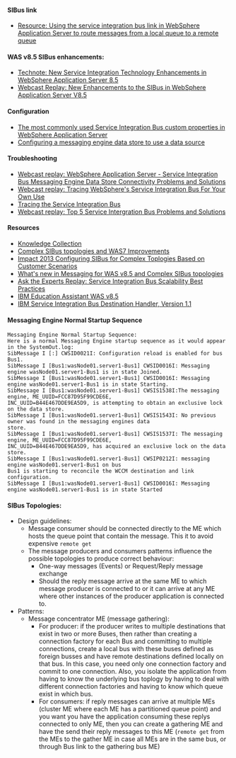 #### SIBus link
* [Resource: Using the service integration bus link in WebSphere Application Server to route messages from a local queue to a remote queue](http://www.ibm.com/developerworks/websphere/techjournal/1201_manickam/1201_manickam.html)

#### WAS v8.5 SIBus enhancements:
* [Technote: New Service Integration Technology Enhancements in WebSphere Application Server 8.5](http://www-01.ibm.com/support/docview.wss?uid=swg21621677)
* [Webcast Replay: New Enhancements to the SIBus in WebSphere Application Server V8.5](http://www-01.ibm.com/support/docview.wss?uid=swg27039490)

#### Configuration
* [The most commonly used Service Integration Bus custom properties in WebSphere Application Server](https://www.ibm.com/developerworks/community/blogs/aimsupport/entry/commonly_used_service_integration_bus_custom_properties_in_websphere_application_server?lang=en)
* [Configuring a messaging engine data store to use a data source](https://www-01.ibm.com/support/knowledgecenter/SSEQTP_8.5.5/com.ibm.websphere.base.doc/ae/tjm0045_.html?cp=SSEQTP_8.5.5%2F1-8-2-32-1-0-8-4-0)

#### Troubleshooting
* [Webcast replay: WebSphere Application Server - Service Integration Bus Messaging Engine Data Store Connectivity Problems and Solutions](http://www-01.ibm.com/support/docview.wss?uid=swg27020333)
* [Webcast replay: Tracing WebSphere's Service Integration Bus For Your Own Use](http://www-01.ibm.com/support/docview.wss?uid=swg27044129)
* [Tracing the Service Integration Bus](http://www-01.ibm.com/support/docview.wss?uid=swg21266767)
* [Webcast replay: Top 5 Service Intergration Bus Problems and Solutions](http://www-01.ibm.com/support/docview.wss?uid=swg27043741)

#### Resources
* [Knowledge Collection](http://www-01.ibm.com/support/docview.wss?uid=swg27038103)
* [Complex SIBus topologies and WAS7 Improvements](http://www.slideshare.net/kelapure/sibus-tuning-for-production-websphere-application-server)
* [Impact 2013 Configuring SIBus for Complex Toplogies Based on Customer Scenarios](https://www.ibm.com/developerworks/community/files/basic/anonymous/api/library/cfa136f0-30c1-4177-9901-62c05d900c5f/document/b4139b38-e1c2-4253-8e72-835d5409bde3/media)
* [What's new in Messaging for WAS v8.5 and Complex SIBus topologies](http://www.websphereusergroup.co.uk/wug/files/presentations/37/1152_Configuring_SIBus_for_Complex_Toplogies_Based_on_Customer_Scenarios.ppt.pdf)
* [Ask the Experts Replay: Service Integration Bus Scalability Best Practices](http://www-01.ibm.com/support/docview.wss?uid=swg27021025)
* [IBM Education Assistant WAS v8.5](https://www-01.ibm.com/support/knowledgecenter/websphere_iea/com.ibm.iea.was_v8/was/8.5/Architecture.html)
* [IBM Service Integration Bus Destination Handler, Version 1.1](http://www-01.ibm.com/support/docview.wss?uid=swg24021439)


#### Messaging Engine Normal Startup Sequence
``` 
Messaging Engine Normal Startup Sequence:
Here is a normal Messaging Engine startup sequence as it would appear in the SystemOut.log:
SibMessage I [:] CWSID0021I: Configuration reload is enabled for bus Bus1.
SibMessage I [Bus1:wasNode01.server1-Bus1] CWSID0016I: Messaging engine wasNode01.server1-Bus1 is in state Joined.
SibMessage I [Bus1:wasNode01.server1-Bus1] CWSID0016I: Messaging engine wasNode01.server1-Bus1 is in state Starting.
SibMessage I [Bus1:wasNode01.server1-Bus1] CWSIS1538I:The messaging engine, ME_UUID=FCC87D95F99CDE6E,
INC_UUID=B44E467DDE9EA5D9, is attempting to obtain an exclusive lock on the data store.
SibMessage I [Bus1:wasNode01.server1-Bus1] CWSIS1543I: No previous owner was found in the messaging engines data
store.
SibMessage I [Bus1:wasNode01.server1-Bus1] CWSIS1537I: The messaging engine, ME_UUID=FCC87D95F99CDE6E,
INC_UUID=B44E467DDE9EA5D9, has acquired an exclusive lock on the data store.
SibMessage I [Bus1:wasNode01.server1-Bus1] CWSIP0212I: messaging engine wasNode01.server1-Bus1 on bus
Bus1 is starting to reconcile the WCCM destination and link configuration.
SibMessage I [Bus1:wasNode01.server1-Bus1] CWSID0016I: Messaging engine wasNode01.server1-Bus1 is in state Started
```

#### SIBus Topologies:
* Design guidelines:
  * Message consumer should be connected directly to the ME which hosts the queue point that contain the message.  This it to avoid expensive `remote get`
  * The message producers and consumers patterns influence the possible topologies to produce correct behaviour:
      * One-way messages (Events) or Request/Reply message exchange
      * Should the reply message arrive at the same ME to which message producer is connected to or it can arrive at any ME where other instances of the producer application is connected to.
* Patterns:
    * Message concentrator ME (message gathering):
        * For producer: if the producer writes to multiple destinations that exist in two or more Buses, then rather than creating a connection factory for each Bus and committing to multiple connections, create a local bus with these buses defined as foreign busses and have remote destinations defined locally on that bus.  In this case, you need only one connection factory and commit to one connection.  Also, you isolate the application from having to know the underlying bus toplogy by having to deal with different connection factories and having to know which queue exist in which bus.
        * For consumers: if reply messages can arrive at multiple MEs (cluster ME where each ME has a partitioned queue point) and you want you have the application consuming these replys connected to only ME, then you can create a gathering ME and have the send their reply messages to this ME (`remote get` from the MEs to the gather ME in case all MEs are in the same bus, or through Bus link to the gathering bus ME)
